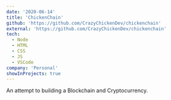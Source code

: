 ```yaml
---
date: '2020-06-14'
title: 'ChickenChain'
github: 'https://github.com/CrazyChickenDev/chickenchain'
external: 'https://github.com/CrazyChickenDev/chickenchain'
tech:
  - Node
  - HTML
  - CSS
  - JS
  - VSCode
company: 'Personal'
showInProjects: true
---
```


An attempt to building a Blockchain and Cryptocurrency.
